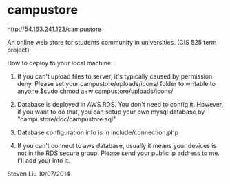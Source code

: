 campustore
==========
http://54.163.241.123/campustore

An online web store for students community in universities. (CIS 525 term project)

How to deploy to your local machine:

1. If you can't upload files to server, it's typically caused by permission deny. Please set your campustore/uploads/icons/ folder to writable to anyone
   $sudo chmod a+w campustore/uploads/icons/

2. Database is deployed in AWS RDS. You don't need to config it.
   However, if you want to do that, you can setup your own mysql database by "campustore/doc/campustore.sql" 
3. Database configuration info is in include/connection.php
4. If you can't connect to aws database, usually it means your devices is not in the RDS secure group. Please send your public ip address to me. I'll add your into it.

Steven Liu
10/07/2014
